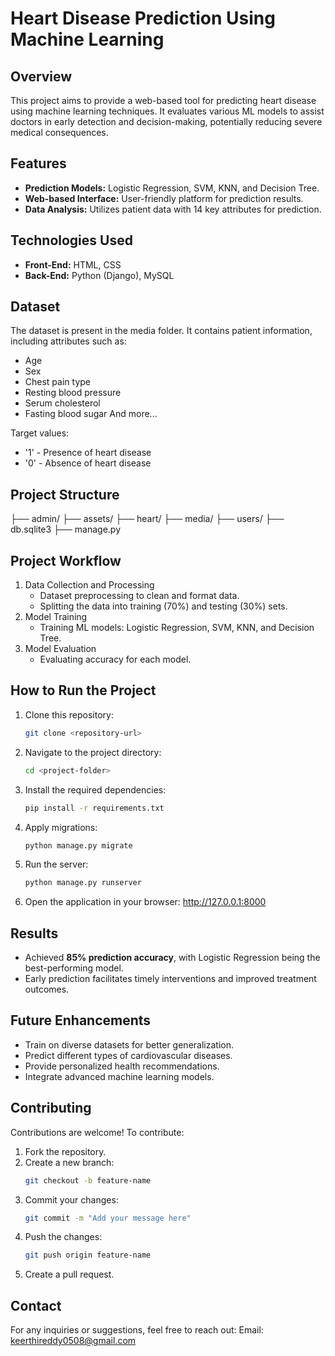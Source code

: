 # Heart Disease Prediction Using Machine Learning

## Overview

This project aims to provide a web-based tool for predicting heart disease using machine learning techniques. It evaluates various ML models to assist doctors in early detection and decision-making, potentially reducing severe medical consequences.

## Features

- **Prediction Models:** Logistic Regression, SVM, KNN, and Decision Tree.
- **Web-based Interface:** User-friendly platform for prediction results.
- **Data Analysis:** Utilizes patient data with 14 key attributes for prediction.

## Technologies Used

- **Front-End:** HTML, CSS
- **Back-End:** Python (Django), MySQL

## Dataset

The dataset is present in the media folder. It contains patient information, including attributes such as:

- Age
- Sex
- Chest pain type
- Resting blood pressure
- Serum cholesterol
- Fasting blood sugar
And more...

Target values:

- '1' - Presence of heart disease
- '0' - Absence of heart disease

## Project Structure
├── admin/
├── assets/
├── heart/
├── media/
├── users/
├── db.sqlite3
├── manage.py

## Project Workflow

1. Data Collection and Processing
   - Dataset preprocessing to clean and format data.
   - Splitting the data into training (70%) and testing (30%) sets.
2. Model Training
   - Training ML models: Logistic Regression, SVM, KNN, and Decision Tree.
3. Model Evaluation
   - Evaluating accuracy for each model.

## How to Run the Project  
1. Clone this repository:  
   ```bash
   git clone <repository-url>
2. Navigate to the project directory:
   ```bash
   cd <project-folder>
3. Install the required dependencies:
   ```bash
   pip install -r requirements.txt
4. Apply migrations:
   ```bash
   python manage.py migrate
5. Run the server:
   ```bash
   python manage.py runserver
6. Open the application in your browser:
   http://127.0.0.1:8000

## Results

- Achieved **85% prediction accuracy**, with Logistic Regression being the best-performing model.
- Early prediction facilitates timely interventions and improved treatment outcomes.

## Future Enhancements
- Train on diverse datasets for better generalization.
- Predict different types of cardiovascular diseases.
- Provide personalized health recommendations.
- Integrate advanced machine learning models.

## Contributing

Contributions are welcome!
To contribute:

1. Fork the repository.
2. Create a new branch:
   ```bash
   git checkout -b feature-name
3. Commit your changes:
   ```bash
   git commit -m "Add your message here"
4. Push the changes:
   ```bash
   git push origin feature-name
5. Create a pull request.

## Contact

For any inquiries or suggestions, feel free to reach out:
Email: keerthireddy0508@gmail.com
